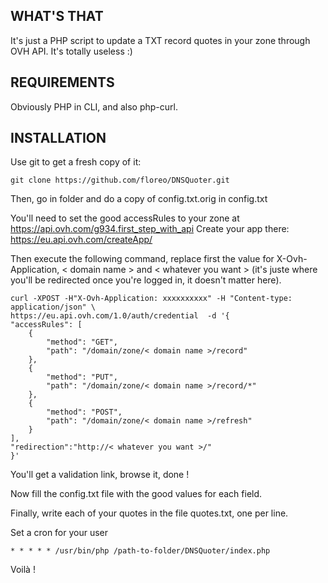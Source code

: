 ## WHAT'S THAT

It's just a PHP script to update a TXT record quotes in your zone through OVH API. It's totally useless :)

## REQUIREMENTS

Obviously PHP in CLI, and also php-curl.

## INSTALLATION

Use git to get a fresh copy of it:
    
    git clone https://github.com/floreo/DNSQuoter.git

Then, go in folder and do a copy of config.txt.orig in config.txt

You'll need to set the good accessRules to your zone at https://api.ovh.com/g934.first_step_with_api
Create your app there: https://eu.api.ovh.com/createApp/

Then execute the following command, replace first the value for X-Ovh-Application, < domain name > and < whatever you want > (it's juste where you'll be redirected once you're logged in, it doesn't matter here).

    curl -XPOST -H"X-Ovh-Application: xxxxxxxxxx" -H "Content-type: application/json" \
    https://eu.api.ovh.com/1.0/auth/credential  -d '{
    "accessRules": [
        {
            "method": "GET",
            "path": "/domain/zone/< domain name >/record"
        },
        {
            "method": "PUT",
            "path": "/domain/zone/< domain name >/record/*"
        },
        {
            "method": "POST",
            "path": "/domain/zone/< domain name >/refresh"
        }
    ],
    "redirection":"http://< whatever you want >/"
    }'

You'll get a validation link, browse it, done !

Now fill the config.txt file with the good values for each field.

Finally, write each of your quotes in the file quotes.txt, one per line.

Set a cron for your user

	* * * * * /usr/bin/php /path-to-folder/DNSQuoter/index.php

Voilà !